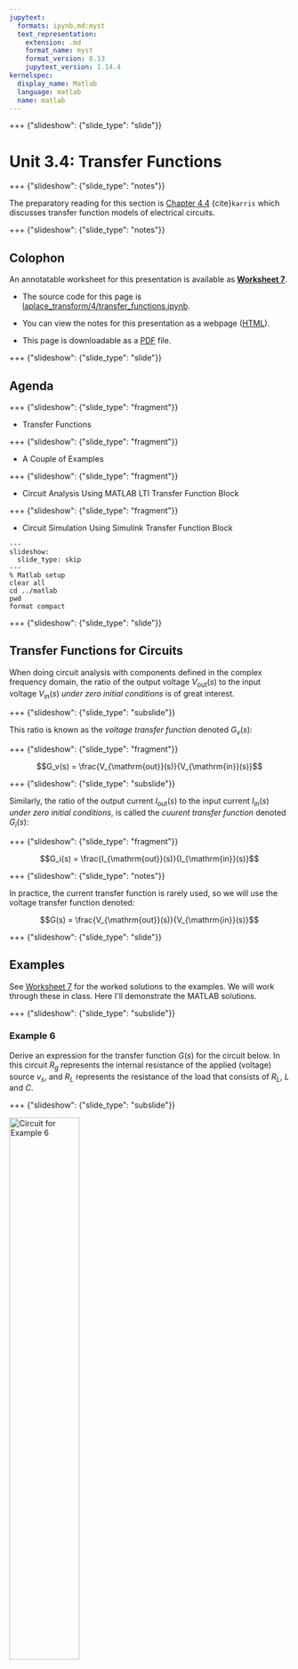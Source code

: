 ```yaml
---
jupytext:
  formats: ipynb,md:myst
  text_representation:
    extension: .md
    format_name: myst
    format_version: 0.13
    jupytext_version: 1.14.4
kernelspec:
  display_name: Matlab
  language: matlab
  name: matlab
---
```


+++ {"slideshow": {"slide_type": "slide"}}

# Unit 3.4: Transfer Functions

+++ {"slideshow": {"slide_type": "notes"}}

The preparatory reading for this section is [Chapter 4.4](https://ebookcentral.proquest.com/lib/swansea-ebooks/reader.action?docID=3384197&ppg=75#ppg=113) {cite}`karris` which discusses transfer function models of electrical circuits.

+++ {"slideshow": {"slide_type": "notes"}}

## Colophon


An annotatable worksheet for this presentation is available as [**Worksheet 7**](https://cpjobling.github.io/eg-247-textbook/laplace_transform/4/worksheet7.html).

* The source code for this page is [laplace_transform/4/transfer_functions.ipynb](https://github.com/cpjobling/eg-247-textbook/blob/master/laplace_transform/4/transfer_functions.ipynb).

* You can view the notes for this presentation as a webpage ([HTML](https://cpjobling.github.io/eg-247-textbook/laplace_transform/4/transfer_functions.html)). 

* This page is downloadable as a [PDF](https://cpjobling.github.io/eg-247-textbook/laplace_transform/4/transfer_functions.pdf) file.

+++ {"slideshow": {"slide_type": "slide"}}

## Agenda

+++ {"slideshow": {"slide_type": "fragment"}}

* Transfer Functions

+++ {"slideshow": {"slide_type": "fragment"}}

* A Couple of Examples

+++ {"slideshow": {"slide_type": "fragment"}}

* Circuit Analysis Using MATLAB LTI Transfer Function Block

+++ {"slideshow": {"slide_type": "fragment"}}

* Circuit Simulation Using Simulink Transfer Function Block

```{code-cell}
---
slideshow:
  slide_type: skip
---
% Matlab setup
clear all
cd ../matlab 
pwd
format compact
```

+++ {"slideshow": {"slide_type": "slide"}}

## Transfer Functions for Circuits

When doing circuit analysis with components defined in the complex frequency domain, the ratio of the output voltage $V_{\mathrm{out}}(s)$ to the input voltage $V_{\mathrm{in}}(s)$ *under zero initial conditions* is of great interest.

+++ {"slideshow": {"slide_type": "subslide"}}

This ratio is known as the *voltage transfer function* denoted $G_v(s)$:

+++ {"slideshow": {"slide_type": "fragment"}}

$$G_v(s) = \frac{V_{\mathrm{out}}(s)}{V_{\mathrm{in}}(s)}$$

+++ {"slideshow": {"slide_type": "subslide"}}

Similarly, the ratio of the output current $I_{\mathrm{out}}(s)$ to the input current $I_{\mathrm{in}}(s)$ *under zero initial conditions*, is called the *cuurent transfer function* denoted $G_i(s)$:

+++ {"slideshow": {"slide_type": "fragment"}}

$$G_i(s) = \frac{I_{\mathrm{out}}(s)}{I_{\mathrm{in}}(s)}$$

+++ {"slideshow": {"slide_type": "notes"}}

In practice, the current transfer function is rarely used, so we will use the voltage transfer function denoted:

$$G(s) = \frac{V_{\mathrm{out}}(s)}{V_{\mathrm{in}}(s)}$$

+++ {"slideshow": {"slide_type": "slide"}}

## Examples

See [Worksheet 7](worksheet7) for the worked solutions to the examples. We will work through these in class. Here I'll demonstrate the MATLAB solutions.

+++ {"slideshow": {"slide_type": "subslide"}}

### Example 6

Derive an expression for the transfer function $G(s)$ for the circuit below. In this circuit $R_g$ represents the internal resistance of the applied (voltage) source $v_s$, and $R_L$ represents the resistance of the load that consists of $R_L$, $L$ and $C$.

+++ {"slideshow": {"slide_type": "subslide"}}

<img title="Circuit for Example 6" src="pictures/example6.png" width="50%" />

+++ {"slideshow": {"slide_type": "subslide"}}

### Sketch of Solution

+++ {"slideshow": {"slide_type": "fragment"}}

* Replace $v_s(t)$, $R_g$, $R_L$, $L$ and $C$ by their transformed (*complex frequency*) equivalents: $V_s(s)$, $R_g$, $R_L$, $sL$ and $1/(sC)$

+++ {"slideshow": {"slide_type": "fragment"}}

* Use the *Voltage Divider Rule* to determine $V_\mathrm{out}(s)$ as a function of $V_s(s)$

+++ {"slideshow": {"slide_type": "subslide"}}

* Form $G(s)$ by writing down the ratio $V_\mathrm{out}(s)/V_s(s)$

+++ {"slideshow": {"slide_type": "notes"}}

### Worked solution.

Pencast: [ex6.pdf](https://cpjobling.github.io/eg-247-textbook/laplace_transform/worked_examples/ex6.pdf) - open in Adobe Acrobat Reader.

+++ {"slideshow": {"slide_type": "subslide"}}

### Answer

$$G(s) = \frac{V_\mathrm{out}(s)}{V_s(s)} = \frac{R_L + sL + 1/sC}{R_g + R_L + sL + 1/sC}.$$

+++ {"slideshow": {"slide_type": "subslide"}}

### Example 7

Compute the transfer function for the op-amp circuit shown below in terms of the circuit constants $R_1$, $R_2$, $R_3$, $C_1$ and $C_2$.

+++ {"slideshow": {"slide_type": "subslide"}}

<img alt="Circuit for Example 7" src="pictures/example7.png" width="50%" />

+++ {"slideshow": {"slide_type": "subslide"}}

Then replace the complex variable $s$ with $j\omega$, and the circuit constants with their numerical values and plot the magnitude

$$\left|G(j\omega)\right| = \frac{\left|V_{\mathrm{out}}(j\omega)\right|}{\left|V_{\mathrm{in}}(j\omega)\right|}$$

versus radian frequency $\omega$ rad/s.

+++ {"slideshow": {"slide_type": "subslide"}}

### Sketch of Solution

+++ {"slideshow": {"slide_type": "fragment"}}

* Replace the components and voltages in the circuit diagram with their complex frequency equivalents

+++ {"slideshow": {"slide_type": "fragment"}}

* Use nodal analysis to determine the voltages at the nodes either side of the 50K resistor $R_3$

+++ {"slideshow": {"slide_type": "subslide"}}

* Note that the voltage at the input to the op-amp is a virtual ground

+++ {"slideshow": {"slide_type": "fragment"}}

* Solve for $V_{\mathrm{out}}(s)$ as a function of $V_{\mathrm{in}}(s)$

+++ {"slideshow": {"slide_type": "fragment"}}

* Form the reciprocal $G(s) = V_{\mathrm{out}}(s)/V_{\mathrm{in}}(s)$

+++ {"slideshow": {"slide_type": "subslide"}}

* Use MATLAB to calculate the component values, then replace $s$ by $j\omega$.

+++ {"slideshow": {"slide_type": "fragment"}}

* Plot on log-linear "paper":

$$\left|G(j\omega)\right|$$

+++ {"slideshow": {"slide_type": "notes"}}

### Worked solution.

Pencast: [ex7.pdf](https://cpjobling.github.io/eg-247-textbook/laplace_transform/worked_examples/ex7.pdf) - open in Adobe Acrobat Reader.

+++ {"slideshow": {"slide_type": "subslide"}}

### Answer

$$G(s) = \frac{V_\mathrm{out}(s)}{V_\mathrm{in}(s)} = \frac{-1}{R_1\left(\left(1/R_1 + 1/R_2 + 1/R_3 + sC_1\right)\left(sC_2R_3\right)+1/R_2\right)}.$$

+++ {"slideshow": {"slide_type": "subslide"}}

### The Matlab Bit

See attached script: [solution7.m](https://cpjobling.github.io/eg-247-textbook/laplace_transform/matlab/solution7.m).

+++ {"slideshow": {"slide_type": "subslide"}}

#### Week 3: Solution 7

```{code-cell}
---
slideshow:
  slide_type: fragment
---
syms s;
```

```{code-cell}
---
slideshow:
  slide_type: subslide
---
R1 = 200*10^3; 
R2 = 40*10^3;
R3 = 50*10^3;

C1 = 25*10^(-9);
C2 = 10*10^(-9);
```

```{code-cell}
---
slideshow:
  slide_type: subslide
---
den = R1*((1/R1+ 1/R2 + 1/R3 + s*C1)*(s*R3*C2) + 1/R2);
simplify(den)
```

+++ {"slideshow": {"slide_type": "subslide"}}

Simplify coefficients of s in denominator

```{code-cell}
---
slideshow:
  slide_type: subslide
---
format long
denG = sym2poly(ans)
```

```{code-cell}
---
slideshow:
  slide_type: subslide
---
numG = -1;
```

+++ {"slideshow": {"slide_type": "subslide"}}

Plot

For convenience, define coefficients $a$ and $b$:

```{code-cell}
---
slideshow:
  slide_type: fragment
---
a = denG(1);
b = denG(2);
```

+++ {"slideshow": {"slide_type": "subslide"}}

$$G(j\omega) = \frac{-1}{a\omega^2 - jb\omega + 5}$$

```{code-cell}
---
slideshow:
  slide_type: fragment
---
w = 1:10:10000;
Gs = -1./(a*w.^2 - j.*b.*w + denG(3));
```

+++ {"slideshow": {"slide_type": "subslide"}}

Plot

```{code-cell}
---
slideshow:
  slide_type: fragment
---
semilogx(w, abs(Gs))
xlabel('Radian frequency w (rad/s')
ylabel('|Vout/Vin|')
title('Magnitude Vout/Vin vs. Radian Frequency')
grid
```

+++ {"slideshow": {"slide_type": "slide"}}

## Using Transfer Functions in MATLAB for System Analysis

Please use the file [tf_matlab.m](https://cpjobling.github.io/eg-247-textbook/laplace_transform/matlab/tf_matlab.m) to explore the Transfer Function features provide by MATLAB. Open the file as a Live Script to see a nicely formatted document.

+++ {"slideshow": {"slide_type": "slide"}}

## Using Transfer Functions in Simulink for System Simulation

+++ {"slideshow": {"slide_type": "fragment"}}

![Using Transfer Functions in Simulink for System Simulation](pictures/sim_tf.png)

+++ {"slideshow": {"slide_type": "fragment"}}

The Simulink transfer function (**`Transfer Fcn`**) block implements a transfer function

+++ {"slideshow": {"slide_type": "subslide"}}

The transfer function block represents a general input output function

$$G(s) = \frac{N(s)}{D(s)}$$

and is not specific nor restricted to circuit analysis.

+++ {"slideshow": {"slide_type": "fragment"}}

It can, however be used in modelling and simulation studies.

+++ {"slideshow": {"slide_type": "slide"}}

### Example

Recast Example 7 as a MATLAB problem using the LTI Transfer Function block. 

For simplicity use parameters $R_1 = R_2 = R_3 = 1\; \Omega$, and $C_1 = C_2 = 1$ F.

Calculate the step response using the LTI functions.

+++ {"slideshow": {"slide_type": "subslide"}}

Verify the result with Simulink.

The Matlab solution: [example8.m](https://cpjobling.github.io/eg-247-textbook/laplace_transform/matlab/example8.m)

+++ {"slideshow": {"slide_type": "subslide"}}

#### MATLAB Solution
From a previous analysis the transfer function is:

$$G(s) = \frac{V_\mathrm{out}}{V_\mathrm{in}} = \frac{-1}{R_1\left[(1/R_1 + 1/R_2 + 1/R_3 + sC_1)(sR_3C_2) + 1/R_2\right]}$$

+++ {"slideshow": {"slide_type": "subslide"}}

so substituting the component values we get:

$$G(s) = \frac{V_{\mathrm{out}}}{V_{\mathrm{in}}} = \frac{-1}{s^2 + 3s + 1}$$

+++ {"slideshow": {"slide_type": "subslide"}}

We can find the step response by letting $v_{\mathrm{in}}(t) = u_0(t)$ so that
$V_{\mathrm{in}}(s)=1/s$ then 

$$V_{\mathrm{out}}(s) = \frac{-1}{s^2 + 3s + 1}.\frac{1}{s}$$

+++ {"slideshow": {"slide_type": "subslide"}}

We can solve this by partial fraction expansion and inverse Laplace transform
as is done in the text book with the help of MATLAB's `residue` function.

Here, however we'll use the LTI block.

+++ {"slideshow": {"slide_type": "subslide"}}

Define the circuit as a transfer function

```{code-cell}
---
slideshow:
  slide_type: fragment
---
G = tf([-1],[1 3 1])
```

+++ {"slideshow": {"slide_type": "subslide"}}

step response is then:

```{code-cell}
---
slideshow:
  slide_type: fragment
---
step(G)
```

+++ {"slideshow": {"slide_type": "notes"}}

Simples!

+++ {"slideshow": {"slide_type": "subslide"}}

#### Simulink model

See [example_8.slx](https://cpjobling.github.io/eg-247-textbook/laplace_transform/matlab/example_8.slx)

```{code-cell}
---
slideshow:
  slide_type: fragment
---
open example_8
```

+++ {"slideshow": {"slide_type": "notes"}}

![Simulink model](pictures/ex8_sim.png)

+++ {"slideshow": {"slide_type": "notes"}}

Result

![Simulation result](pictures/ex8_sim_result.png)

+++ {"slideshow": {"slide_type": "subslide"}}

Let's go a bit further by finding the frequency response:

```{code-cell}
---
slideshow:
  slide_type: subslide
---
bode(G), grid
```

+++ {"slideshow": {"slide_type": "notes"}}

## Reference 

See [Bibliography](/zbib).
